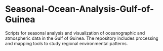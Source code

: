 # Seasonal-Ocean-Analysis-Gulf-of-Guinea
Scripts for seasonal analysis and visualization of oceanographic and atmospheric data in the Gulf of Guinea.
The repository includes processing and mapping tools to study regional environmental patterns.
